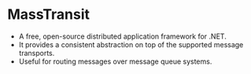 # MassTransit

- A free, open-source distributed application framework for .NET.
- It provides a consistent abstraction on top of the supported message transports.
- Useful for routing messages over message queue systems.
